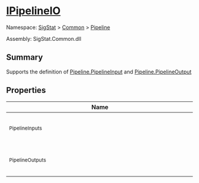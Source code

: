 # [IPipelineIO](./IPipelineIO.md)

Namespace: [SigStat]() > [Common](./../README.md) > [Pipeline](./README.md)

Assembly: SigStat.Common.dll

## Summary
Supports the definition of [Pipeline.PipelineInput](https://github.com/hargitomi97/sigstat/blob/master/docs/md/SigStat/Common/Pipeline/PipelineInput.md) and [Pipeline.PipelineOutput](https://github.com/hargitomi97/sigstat/blob/master/docs/md/SigStat/Common/Pipeline/PipelineOutput.md)

## Properties

| Name | Summary | 
| --- | --- | 
| <div style="width:490px"><sub>PipelineInputs</sub></div>| <sub>A collection of inputs for the pipeline elements</sub></div>| <br>
| <div style="width:490px"><sub>PipelineOutputs</sub></div>| <sub>A collection of outputs for the pipeline elements</sub></div>| <br>



